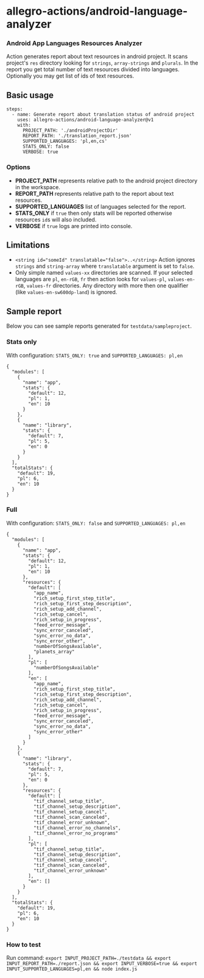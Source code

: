 # allegro-actions/android-language-analyzer

### Android App Languages Resources Analyzer

Action generates report about text resources in android project. It scans project's `res` directory looking for `strings`, `array-strings` and `plurals`. In the report you get total number of text resources divided into languages. Optionally you may get list of ids of text resources.

## Basic usage

```
steps:
  - name: Generate report about translation status of android project
    uses: allegro-actions/android-language-analyzer@v1
    with:
      PROJECT_PATH: './androidProjectDir'
      REPORT_PATH: './translation_report.json'
      SUPPORTED_LANGUAGES: 'pl,en,cs'
      STATS_ONLY: false
      VERBOSE: true
```

### Options

- **PROJECT_PATH** represents relative path to the android project directory in the workspace.
- **REPORT_PATH** represents relative path to the report about text resources.
- **SUPPORTED_LANGUAGES** list of languages selected for the report.
- **STATS_ONLY** if `true` then only stats will be reported otherwise resources `id`s will also included.
- **VERBOSE** if `true` logs are printed into console.

## Limitations

- `<string id="someId" translatable="false">..</string>` Action ignores `strings` and `string-array` where `translatable` argument is set to `false`.
- Only simple named `values-xx` directories are scanned. If your selected languages are `pl`, `en-rGB`, `fr` then action looks for `values-pl`, `values-en-rGB`, `values-fr` directories. Any directory with more then one qualifier (like `values-en-sw600dp-land`) is ignored.

## Sample report

Below you can see sample reports generated for `testdata/sampleproject`.

### Stats only

With configuration: `STATS_ONLY: true` and `SUPPORTED_LANGUAGES: pl,en`

```
{
  "modules": [
    {
      "name": "app",
      "stats": {
        "default": 12,
        "pl": 1,
        "en": 10
      }
    },
    {
      "name": "library",
      "stats": {
        "default": 7,
        "pl": 5,
        "en": 0
      }
    }
  ],
  "totalStats": {
    "default": 19,
    "pl": 6,
    "en": 10
  }
}
```

### Full

With configuration: `STATS_ONLY: false` and `SUPPORTED_LANGUAGES: pl,en`

```
{
  "modules": [
    {
      "name": "app",
      "stats": {
        "default": 12,
        "pl": 1,
        "en": 10
      },
      "resources": {
        "default": [
          "app_name",
          "rich_setup_first_step_title",
          "rich_setup_first_step_description",
          "rich_setup_add_channel",
          "rich_setup_cancel",
          "rich_setup_in_progress",
          "feed_error_message",
          "sync_error_canceled",
          "sync_error_no_data",
          "sync_error_other",
          "numberOfSongsAvailable",
          "planets_array"
        ],
        "pl": [
          "numberOfSongsAvailable"
        ],
        "en": [
          "app_name",
          "rich_setup_first_step_title",
          "rich_setup_first_step_description",
          "rich_setup_add_channel",
          "rich_setup_cancel",
          "rich_setup_in_progress",
          "feed_error_message",
          "sync_error_canceled",
          "sync_error_no_data",
          "sync_error_other"
        ]
      }
    },
    {
      "name": "library",
      "stats": {
        "default": 7,
        "pl": 5,
        "en": 0
      },
      "resources": {
        "default": [
          "tif_channel_setup_title",
          "tif_channel_setup_description",
          "tif_channel_setup_cancel",
          "tif_channel_scan_canceled",
          "tif_channel_error_unknown",
          "tif_channel_error_no_channels",
          "tif_channel_error_no_programs"
        ],
        "pl": [
          "tif_channel_setup_title",
          "tif_channel_setup_description",
          "tif_channel_setup_cancel",
          "tif_channel_scan_canceled",
          "tif_channel_error_unknown"
        ],
        "en": []
      }
    }
  ],
  "totalStats": {
    "default": 19,
    "pl": 6,
    "en": 10
  }
}
```

### How to test

Run command: `export INPUT_PROJECT_PATH=./testdata && export INPUT_REPORT_PATH=./report.json && export INPUT_VERBOSE=true && export INPUT_SUPPORTED_LANGUAGES=pl,en && node index.js`